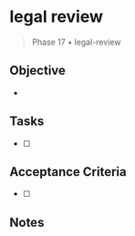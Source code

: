 # legal review

> Phase 17 • legal-review

## Objective
- 

## Tasks
- [ ] 

## Acceptance Criteria
- [ ] 

## Notes

